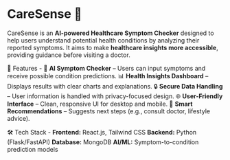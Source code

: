 # CareSense 🏥
CareSense is an **AI-powered Healthcare Symptom Checker**
designed to help users understand potential health conditions by analyzing their reported symptoms. 
It aims to make **healthcare insights more accessible**, providing guidance before visiting a doctor.

🚀 Features - 🤖 
**AI Symptom Checker** – Users can input symptoms and receive possible condition predictions. 
📊 **Health Insights Dashboard** – Displays results with clear charts and explanations. 
🔒 **Secure Data Handling** – User information is handled with privacy-focused design.
🌐 **User-Friendly Interface** – Clean, responsive UI for desktop and mobile.
🧠 **Smart Recommendations** – Suggests next steps (e.g., consult doctor, lifestyle advice). 

🛠️ Tech Stack - 
**Frontend:** React.js, Tailwind CSS 
**Backend:** Python (Flask/FastAPI) 
**Database:** MongoDB 
**AI/ML:** Symptom-to-condition prediction models
